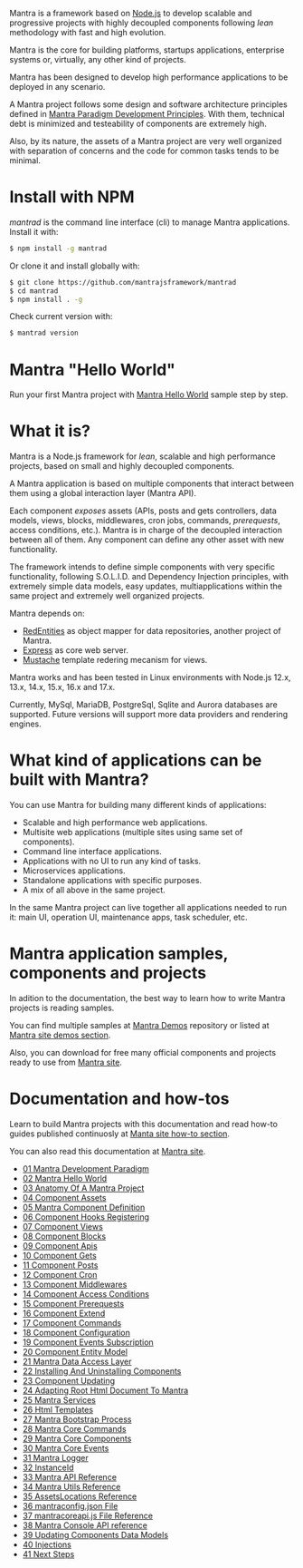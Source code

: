 Mantra is a framework based on [Node.js](https://nodejs.org/) to develop scalable and progressive projects with highly decoupled components following *lean* methodology with fast and high evolution.

Mantra is the core for building platforms, startups applications, enterprise systems or, virtually, any other kind of projects.

Mantra has been designed to develop high performance applications to be deployed in any scenario.

A Mantra project follows some design and software architecture principles defined in [Mantra Paradigm Development Principles](/docs/01-mantra-development-paradigm.md). With them, technical debt is minimized and testeability of components are extremely high.

Also, by its nature, the assets of a Mantra project are very well organized with separation of concerns and the code for common tasks tends to be minimal.

# Install with NPM

*mantrad* is the command line interface (cli) to manage Mantra applications. Install it with:

```bash
$ npm install -g mantrad
```

Or clone it and install globally with:

```bash
$ git clone https://github.com/mantrajsframework/mantrad
$ cd mantrad
$ npm install . -g
```

Check current version with:

```bash
$ mantrad version
```

# Mantra "Hello World"

Run your first Mantra project with [Mantra Hello World](/docs/24-mantra-hello-world.md) sample step by step.

# What it is?

Mantra is a Node.js framework for *lean*, scalable and high performance projects, based on small and highly decoupled components.

A Mantra application is based on multiple components that interact between them using a global interaction layer (Mantra API). 

Each component *exposes* assets (APIs, posts and gets controllers, data models, views, blocks, middlewares, cron jobs, commands, *prerequests*, access conditions, etc.). Mantra is in charge of the decoupled interaction between all of them. Any component can define any other asset with new functionality.

The framework intends to define simple components with very specific functionality, following S.O.L.I.D. and Dependency Injection principles, with extremely simple data models, easy updates, multiapplications within the same project and extremely well organized projects. 

Mantra depends on:

* [RedEntities](https://github.com/mantrajsframework/redentities) as object mapper for data repositories, another project of Mantra.
* [Express](https://expressjs.com/) as core web server.
* [Mustache](https://github.com/janl/mustache.js) template redering mecanism for views.

Mantra works and has been tested in Linux environments with Node.js 12.x, 13.x, 14.x, 15.x, 16.x and 17.x.

Currently, MySql, MariaDB, PostgreSql, Sqlite and Aurora databases are supported. Future versions will support more data providers and rendering engines.

# What kind of applications can be built with Mantra?

You can use Mantra for building many different kinds of applications:

* Scalable and high performance web applications.
* Multisite web applications (multiple sites using same set of components).
* Command line interface applications.
* Applications with no UI to run any kind of tasks.
* Microservices applications.
* Standalone applications with specific purposes.
* A mix of all above in the same project.

In the same Mantra project can live together all applications needed to run it: main UI, operation UI, maintenance apps, task scheduler, etc.

# Mantra application samples, components and projects

In adition to the documentation, the best way to learn how to write Mantra projects is reading samples.

You can find multiple samples at [Mantra Demos](https://github.com/mantrajsframework) repository or listed at [Mantra site demos section](http://www.mantrajs.com/mantrademos/showall).

Also, you can download for free many official components and projects ready to use from [Mantra site](https://www.mantrajs.com).

# Documentation and how-tos

Learn to build Mantra projects with this documentation and read how-to guides published continuosly at [Manta site how-to section](https://www.mantrajs.com/articles/showhowto).

You can also read this documentation at [Mantra site](https://www.mantrajs.com).

- [01 Mantra Development Paradigm](/docs/01-mantra-development-paradigm.md)
- [02 Mantra Hello World](/docs/02-mantra-hello-world.md)
- [03 Anatomy Of A Mantra Project](/docs/03-anatomy-of-a-mantra-project.md)
- [04 Component Assets](/docs/04-component-assets.md)
- [05 Mantra Component Definition](/docs/05-mantra-component-definition.md)
- [06 Component Hooks Registering](/docs/06-component-hooks-registering.md)
- [07 Component Views](/docs/07-component-views.md)
- [08 Component Blocks](/docs/08-component-blocks.md)
- [09 Component Apis](/docs/09-component-apis.md)
- [10 Component Gets](/docs/10-component-gets.md)
- [11 Component Posts](/docs/11-component-posts.md)
- [12 Component Cron](/docs/12-component-cron.md)
- [13 Component Middlewares](/docs/13-component-middlewares.md)
- [14 Component Access Conditions](/docs/14-component-access-conditions.md)
- [15 Component Prerequests](/docs/15-component-prerequests.md)
- [16 Component Extend](/docs/16-component-extend.md)
- [17 Component Commands](/docs/17-component-commands.md)
- [18 Component Configuration](/docs/18-component-configuration.md)
- [19 Component Events Subscription](/docs/19-component-events-subscription.md)
- [20 Component Entity Model](/docs/20-component-entity-model.md)
- [21 Mantra Data Access Layer](/docs/21-mantra-data-access-layer.md)
- [22 Installing And Uninstalling Components](/docs/22-installing-and-uninstalling-components.md)
- [23 Component Updating](/docs/23-component-updating.md)
- [24 Adapting Root Html Document To Mantra](/docs/24-adapting-root-html-document-to-mantra.md)
- [25 Mantra Services](/docs/25-mantra-services.md)
- [26 Html Templates](/docs/26-html-templates.md)
- [27 Mantra Bootstrap Process](/docs/27-mantra-bootstrap-process.md)
- [28 Mantra Core Commands](/docs/28-mantra-core-commands.md)
- [29 Mantra Core Components](/docs/29-mantra-core-components.md)
- [30 Mantra Core Events](/docs/30-mantra-core-events.md)
- [31 Mantra Logger](/docs/31-mantra-logger.md)
- [32 InstanceId](/docs/32-instanceid.md)
- [33 Mantra API Reference](/docs/33-mantra-API-reference.md)
- [34 Mantra Utils Reference](/docs/34-mantra-Utils-reference.md)
- [35 AssetsLocations Reference](/docs/35-assetslocations-reference.md)
- [36 mantraconfig.json File](/docs/36-mantraconfig-json-file.md)
- [37 mantracoreapi.js File Reference](/docs/37-mantracoreapi-js-file-reference.md)
- [38 Mantra Console API reference](/docs/38-mantra-console-api-reference.md)
- [39 Updating Components Data Models](/docs/39-updating-models.md)
- [40 Injections](/docs/40-mantra-injections.md)
- [41 Next Steps](/docs/41-next-steps.md)